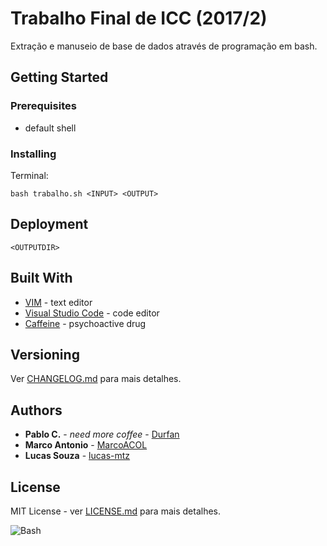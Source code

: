 # Trabalho Final de ICC (2017/2)

Extração e manuseio de base de dados através de programação em bash.

## Getting Started

### Prerequisites

* default shell

### Installing

Terminal:
```
bash trabalho.sh <INPUT> <OUTPUT>
```

## Deployment

```
<OUTPUTDIR>
```

## Built With

* [VIM](http://www.vim.org/) - text editor
* [Visual Studio Code](https://code.visualstudio.com/) - code editor
* [Caffeine](https://en.wikipedia.org/wiki/Caffeine) - psychoactive drug

## Versioning

Ver [CHANGELOG.md](CHANGELOG.md) para mais detalhes.

## Authors

* **Pablo C.** - *need more coffee* - [Durfan](https://github.com/Durfan)
* **Marco Antonio** - [MarcoACOL](https://github.com/MarcoACOL)
* **Lucas Souza** - [lucas-mtz](https://github.com/lucas-mtz)

## License

MIT License - ver [LICENSE.md](LICENSE.md) para mais detalhes.


![Bash](https://i.imgur.com/jl6o3s6.png)
